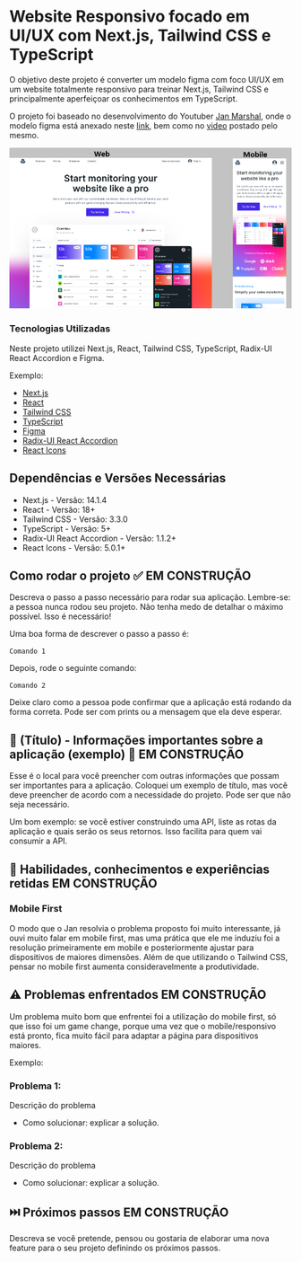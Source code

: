 # Website Responsivo focado em UI/UX com Next.js, Tailwind CSS e TypeScript

O objetivo deste projeto é converter um modelo figma com foco UI/UX em um website totalmente responsivo para treinar Next.js, Tailwind CSS e principalmente aperfeiçoar os conhecimentos em TypeScript.

O projeto foi baseado no desenvolvimento do Youtuber [Jan Marshal](https://www.youtube.com/@janmarshalcoding), onde o modelo figma está anexado neste [link](https://www.figma.com/file/9Wpvgz4EqQRRVCYi0cMJ74/Untitled?type=design&node-id=0-1&mode=design&t=LERnY7oEDJTC3S54-0), bem como no [video](https://www.youtube.com/watch?v=pQ7tm_7S_Us) postado pelo mesmo.

<img src="https://github.com/danielbelle/nextjs-tailwindcss-landing/blob/main/public/assets/github-photo.png" alt="Projeto" />


### Tecnologias Utilizadas

Neste projeto utilizei Next.js, React, Tailwind CSS, TypeScript, Radix-UI React Accordion e Figma.

Exemplo:
* [Next.js](https://nextjs.org/)
* [React](https://react.dev/)
* [Tailwind CSS](https://tailwindcss.com/)
* [TypeScript](https://www.typescriptlang.org/)
* [Figma](https://www.figma.com/)
* [Radix-UI React Accordion](https://www.radix-ui.com/primitives/docs/components/accordion)
* [React Icons](https://react-icons.github.io/react-icons/)

## Dependências e Versões Necessárias

* Next.js - Versão: 14.1.4
* React - Versão: 18+
* Tailwind CSS - Versão: 3.3.0
* TypeScript - Versão: 5+
* Radix-UI React Accordion - Versão: 1.1.2+
* React Icons - Versão: 5.0.1+

## Como rodar o projeto ✅ EM CONSTRUÇÃO

Descreva o passo a passo necessário para rodar sua aplicação. Lembre-se: a pessoa nunca rodou seu projeto. Não tenha medo de detalhar o máximo possível. Isso é necessário!

Uma boa forma de descrever o passo a passo é:

```
Comando 1
```

Depois, rode o seguinte comando:

```
Comando 2
```

Deixe claro como a pessoa pode confirmar que a aplicação está rodando da forma correta. Pode ser com prints ou a mensagem que ela deve esperar.


## 📌 (Título) - Informações importantes sobre a aplicação (exemplo) 📌 EM CONSTRUÇÃO

Esse é o local para você preencher com outras informações que possam ser importantes para a aplicação. Coloquei um exemplo de título, mas você deve preencher de acordo com a necessidade do projeto. Pode ser que não seja necessário.

Um bom exemplo: se você estiver construindo uma API, liste as rotas da aplicação e quais serão os seus retornos. Isso facilita para quem vai consumir a API.


## 🧠 Habilidades, conhecimentos e experiências retidas EM CONSTRUÇÃO

### Mobile First
O modo que o Jan resolvia o problema proposto foi muito interessante, já ouvi muito falar em mobile first, mas uma prática que ele me induziu foi a resolução primeiramente em mobile e posteriormente ajustar para dispositivos de maiores dimensões. Além de que utilizando o Tailwind CSS, pensar no mobile first aumenta consideravelmente a produtividade.

##



## ⚠️ Problemas enfrentados EM CONSTRUÇÃO

Um problema muito bom que enfrentei foi a utilização do mobile first, só que isso foi um game change, porque uma vez que o mobile/responsivo está pronto, fica muito fácil para adaptar a página para dispositivos maiores.

Exemplo:

### Problema 1:
Descrição do problema
* Como solucionar: explicar a solução.

### Problema 2:
Descrição do problema
* Como solucionar: explicar a solução.

## ⏭️ Próximos passos EM CONSTRUÇÃO

Descreva se você pretende, pensou ou gostaria de elaborar uma nova feature para o seu projeto definindo os próximos passos.
